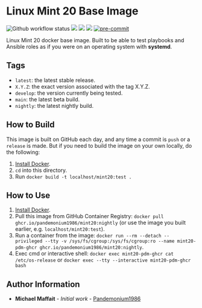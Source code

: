 # Linux Mint 20 Base Image

![Github workflow status](https://github.com/Pandemonium1986/docker-mint20/workflows/docker/badge.svg)
![](https://img.shields.io/github/release/Pandemonium1986/docker-mint20)
![](https://img.shields.io/github/release-date/Pandemonium1986/docker-mint20)
![](https://img.shields.io/github/license/Pandemonium1986/docker-mint20)
[![pre-commit](https://img.shields.io/badge/pre--commit-enabled-brightgreen?logo=pre-commit&logoColor=white)](https://github.com/pre-commit/pre-commit)

Linux Mint 20 docker base image. Built to be able to test playbooks and Ansible roles as if you were on an operating system with **systemd**.

## Tags

-   `latest`: the latest stable release.
-   `X.Y.Z`: the exact version associated with the tag X.Y.Z.
-   `develop`: the version currently being tested.
-   `main`: the latest beta build.
-   `nightly`: the latest nightly build.

## How to Build

This image is built on GitHub each day, and any time a commit is `push` or a `release` is made. But if you need to build the image on your own locally, do the following:

1.  [Install Docker](https://docs.docker.com/engine/installation/).
2.  `cd` into this directory.
3.  Run `docker build -t localhost/mint20:test .`

## How to Use

1.  [Install Docker](https://docs.docker.com/engine/installation/).
2.  Pull this image from GitHub Container Registry: `docker pull ghcr.io/pandemonium1986/mint20:nightly` (or use the image you built earlier, e.g. `localhost/mint20:test`).
3.  Run a container from the image: `docker run --rm --detach --privileged --tty -v /sys/fs/cgroup:/sys/fs/cgroup:ro --name mint20-pdm-ghcr ghcr.io/pandemonium1986/mint20:nightly`.
4. Exec cmd or interactive shell: `docker exec mint20-pdm-ghcr cat /etc/os-release` or `docker exec --tty --interactive mint20-pdm-ghcr bash`


## Author Information

-   **Michael Maffait** - _Initial work_ - [Pandemonium1986](https://github.com/Pandemonium1986)
